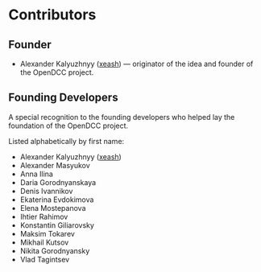 # Contributors

## Founder

* Alexander Kalyuzhnyy ([xeash](https://github.com/xeash)) — originator of the idea and founder of the OpenDCC project.

## Founding Developers

A special recognition to the founding developers who helped lay the foundation of the OpenDCC project.

Listed alphabetically by first name:

* Alexander Kalyuzhnyy ([xeash](https://github.com/xeash))  
* Alexander Masyukov  
* Anna Ilina  
* Daria Gorodnyanskaya  
* Denis Ivannikov  
* Ekaterina Evdokimova  
* Elena Mostepanova  
* Ihtier Rahimov  
* Konstantin Giliarovsky  
* Maksim Tokarev  
* Mikhail Kutsov  
* Nikita Gorodnyansky  
* Vlad Tagintsev
